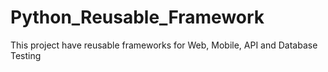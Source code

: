 # Python_Reusable_Framework


This project have reusable frameworks for Web, Mobile, API and Database Testing
